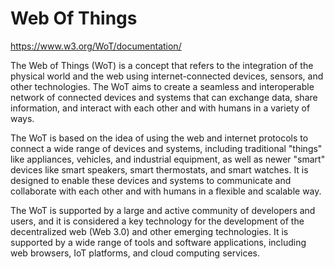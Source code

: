# Web Of Things

https://www.w3.org/WoT/documentation/

The Web of Things (WoT) is a concept that refers to the integration of the physical world and the web using internet-connected devices, sensors, and other technologies. The WoT aims to create a seamless and interoperable network of connected devices and systems that can exchange data, share information, and interact with each other and with humans in a variety of ways.

The WoT is based on the idea of using the web and internet protocols to connect a wide range of devices and systems, including traditional "things" like appliances, vehicles, and industrial equipment, as well as newer "smart" devices like smart speakers, smart thermostats, and smart watches. It is designed to enable these devices and systems to communicate and collaborate with each other and with humans in a flexible and scalable way.

The WoT is supported by a large and active community of developers and users, and it is considered a key technology for the development of the decentralized web (Web 3.0) and other emerging technologies. It is supported by a wide range of tools and software applications, including web browsers, IoT platforms, and cloud computing services.